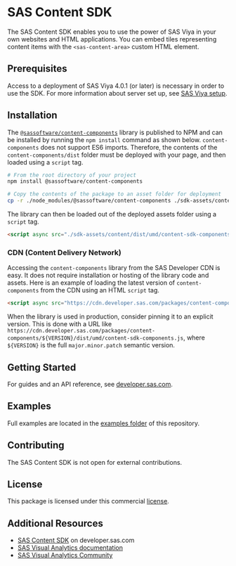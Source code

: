 # SAS Content SDK

The SAS Content SDK enables you to use the power of SAS Viya in your own websites and HTML applications.
You can embed tiles representing content items with the `<sas-content-area>` custom HTML element.

## Prerequisites

Access to a deployment of SAS Viya 4.0.1 (or later) is necessary in order to use the SDK. For more information about server set up, see <a target="_blank" href="https://developer.sas.com/sdk/content/docs/getting-started#sas-viya-setup">SAS Viya setup</a>.

## Installation

The <a target="_blank" href="https://www.npmjs.com/package/@sassoftware/content-components">`@sassoftware/content-components`</a> library is published to NPM and can be installed by running the `npm install` command as shown below. `content-components` does not support ES6 imports. Therefore, the contents of the `content-components/dist` folder must be deployed with your page, and then loaded using a `script` tag.

```bash
# From the root directory of your project
npm install @sassoftware/content-components

# Copy the contents of the package to an asset folder for deployment
cp -r ./node_modules/@sassoftware/content-components ./sdk-assets/content
```

The library can then be loaded out of the deployed assets folder using a `script` tag.

```html
<script async src="./sdk-assets/content/dist/umd/content-sdk-components.js"></script>
```

### CDN (Content Delivery Network)

Accessing the `content-components` library from the SAS Developer CDN is easy. It does not require installation or
hosting of the library code and assets. Here is an example of loading the latest version of `content-components` from the CDN
using an HTML `script` tag.

```html
<script async src="https://cdn.developer.sas.com/packages/content-components/latest/dist/umd/content-sdk-components.js"></script>
```
When the library is used in production, consider pinning it to an explicit version. This is done with a URL like `https://cdn.developer.sas.com/packages/content-components/${VERSION}/dist/umd/content-sdk-components.js`, where `${VERSION}` is the full `major.minor.patch` semantic version.

## Getting Started

For guides and an API reference, see <a target="_blank" href="https://developer.sas.com/sdk/content/">developer.sas.com</a>.

## Examples

Full examples are located in the [examples folder](./examples/) of this repository.

## Contributing

The SAS Content SDK is not open for external contributions.

## License

This package is licensed under this commercial [license](LICENSE).

## Additional Resources

- <a target="_blank" href="https://developer.sas.com/sdk/content/">SAS Content SDK</a> on developer.sas.com
- <a target="_blank" href="https://support.sas.com/en/software/visual-analytics-support.html#documentation">SAS Visual Analytics documentation</a>
- <a target="_blank" href="https://communities.sas.com/t5/SAS-Visual-Analytics/bd-p/sas_va">SAS Visual Analytics Community</a>
